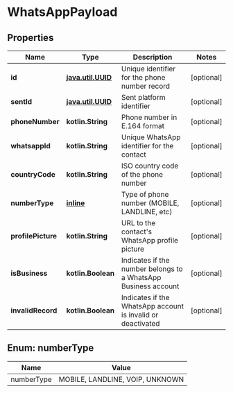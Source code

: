 
# WhatsAppPayload

## Properties
Name | Type | Description | Notes
------------ | ------------- | ------------- | -------------
**id** | [**java.util.UUID**](java.util.UUID.md) | Unique identifier for the phone number record |  [optional]
**sentId** | [**java.util.UUID**](java.util.UUID.md) | Sent platform identifier |  [optional]
**phoneNumber** | **kotlin.String** | Phone number in E.164 format |  [optional]
**whatsappId** | **kotlin.String** | Unique WhatsApp identifier for the contact |  [optional]
**countryCode** | **kotlin.String** | ISO country code of the phone number |  [optional]
**numberType** | [**inline**](#NumberType) | Type of phone number (MOBILE, LANDLINE, etc) |  [optional]
**profilePicture** | **kotlin.String** | URL to the contact&#39;s WhatsApp profile picture |  [optional]
**isBusiness** | **kotlin.Boolean** | Indicates if the number belongs to a WhatsApp Business account |  [optional]
**invalidRecord** | **kotlin.Boolean** | Indicates if the WhatsApp account is invalid or deactivated |  [optional]


<a name="NumberType"></a>
## Enum: numberType
Name | Value
---- | -----
numberType | MOBILE, LANDLINE, VOIP, UNKNOWN



